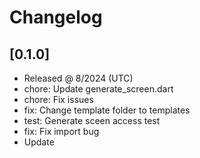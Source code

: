 # Changelog

## [0.1.0]

- Released @ 8/2024 (UTC)
- chore: Update generate_screen.dart
- chore: Fix issues
- fix: Change template folder to templates
- test: Generate sceen access test
- fix: Fix import bug
- Update
